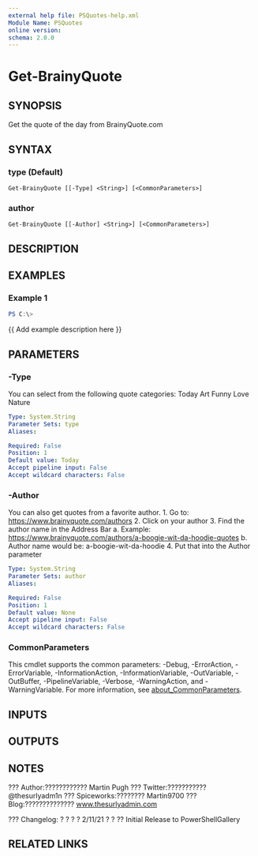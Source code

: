 ```yaml
---
external help file: PSQuotes-help.xml
Module Name: PSQuotes
online version:
schema: 2.0.0
---
```


# Get-BrainyQuote

## SYNOPSIS
Get the quote of the day from BrainyQuote.com

## SYNTAX

### type (Default)
```
Get-BrainyQuote [[-Type] <String>] [<CommonParameters>]
```

### author
```
Get-BrainyQuote [[-Author] <String>] [<CommonParameters>]
```

## DESCRIPTION


## EXAMPLES

### Example 1
```powershell
PS C:\> 
```

{{ Add example description here }}

## PARAMETERS

### -Type
You can select from the following quote categories:
    Today
    Art
    Funny
    Love
    Nature

```yaml
Type: System.String
Parameter Sets: type
Aliases:

Required: False
Position: 1
Default value: Today
Accept pipeline input: False
Accept wildcard characters: False
```

### -Author
You can also get quotes from a favorite author.
    1.
Go to: https://www.brainyquote.com/authors
    2.
Click on your author
    3.
Find the author name in the Address Bar
        a.
Example: https://www.brainyquote.com/authors/a-boogie-wit-da-hoodie-quotes
        b.
Author name would be: a-boogie-wit-da-hoodie
    4.
Put that into the Author parameter

```yaml
Type: System.String
Parameter Sets: author
Aliases:

Required: False
Position: 1
Default value: None
Accept pipeline input: False
Accept wildcard characters: False
```

### CommonParameters
This cmdlet supports the common parameters: -Debug, -ErrorAction, -ErrorVariable, -InformationAction, -InformationVariable, -OutVariable, -OutBuffer, -PipelineVariable, -Verbose, -WarningAction, and -WarningVariable. For more information, see [about_CommonParameters](http://go.microsoft.com/fwlink/?LinkID=113216).

## INPUTS

## OUTPUTS

## NOTES
??? 
Author:????????????
Martin Pugh
??? 
Twitter:???????????
@thesurlyadm1n
??? 
Spiceworks:????????
Martin9700
??? 
Blog:??????????????
www.thesurlyadmin.com

??? 
Changelog:
?
? ?
?     2/11/21  ?
? ??
Initial Release to PowerShellGallery

## RELATED LINKS
